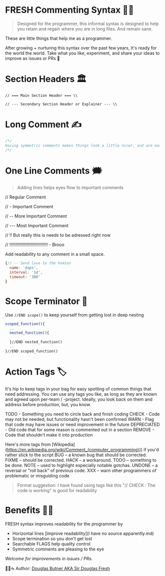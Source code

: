 # FRESH Commenting Syntax 👨‍💻

> Designed for the programmer, this informal syntax is designed to help you retain and regain where you are in long files. And remain sane.

These are little things that help me as a programmer. 

After growing + nurturing this syntax over the past few years, It's ready for the world the world. Take what you like, experiment, and share your ideas to improve as issues or PRs 🙏

# Section Headers 🏛

`// === Main Section Header === \\`


`// --- Secondary Section Header or Explainer --- \\`


# Long Comment ✍️

```javascript
/*/
Having symmetric comments makes things look a little nicer, and are easier to move around. 
/*/
```


# One Line Comments 🗯

> Adding lines helps eyes flow to important comments

// Regular Comment

// - Important Comment

// -- More Important Comment

// --- Most Important Comment

// !! But really this is needs to be adressed right now

// !!!!!!!!!!!!!!!!!!!!!!!!!!!!!!! - Brooo  



Add readability to any comment in a small space.

```javascript
{// -- Send love to the homies 
  name: 'daps',
  interval: '1d',
  timeout: '300'
}
```

# Scope Terminator 🔭

Use `//END scope()` to keep yourself from getting lost in deep nesting

```javascript 
scoped_function(){
  ..
  nested_function(){
    
  }//END nested_function() 
  ..
}//END scoped_function() 
```

# Action Tags 🏷

It's hip to keep tags in your bag for easy spotting of common things that need addressing. You can use any tags you like, as long as they are known and agreed upon per-team / -project. Ideally, you look back on them and address before production, but, you know. 

TODO - Something you need to circle back and finish coding
CHECK - Code may not be needed, but functionality hasn't been confirmed
WARN - Flag that code may have issues or need improvement in the future
DEPRECIATED - Old code that for some reason is commented out in a section
REMOVE - Code that shouldn't make it into production

Here's more tags from [Wikipedia](https://en.wikipedia.org/wiki/Comment_(computer_programming\)) if you'd rather stick to the script
BUG – a known bug that should be corrected.
FIXME – should be corrected.
HACK – a workaround.
TODO – something to be done.
NOTE – used to highlight especially notable gotchas.
UNDONE – a reversal or "roll back" of previous code.
XXX – warn other programmers of problematic or misguiding code

> Format suggestion: I have found using tags like this "// CHECK : The code is working" is good for readability


# Benefits 🍆🍑
FRESH syntax improves readability for the programmer by 

- Horizontal lines [improve readability](I have no source apparently.md)
- Scope termination so you don't get lost
- Searchable FLAGS help quality control
- Symmetric comments are pleasing to the eye

*Welcome for improvements in issues / PRs.*

👨‍💻☕️ Author: [Douglas Butner AKA Sir Douglas Fresh](https://douglas.life)
